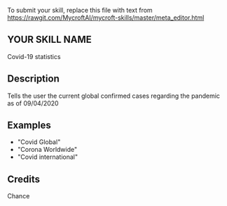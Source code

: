 To submit your skill, replace this file with text from 
https://rawgit.com/MycroftAI/mycroft-skills/master/meta_editor.html


## YOUR SKILL NAME
Covid-19 statistics

## Description 
Tells the user the current global confirmed cases regarding the
pandemic as of 09/04/2020

## Examples 
* "Covid Global"
* "Corona Worldwide"
* "Covid international"

## Credits 
Chance